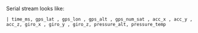 Serial stream looks like:
```
| time_ms, gps_lat , gps_lon , gps_alt , gps_num_sat , acc_x , acc_y , acc_z, giro_x , giro_y , giro_z, pressure_alt, pressure_temp
```
